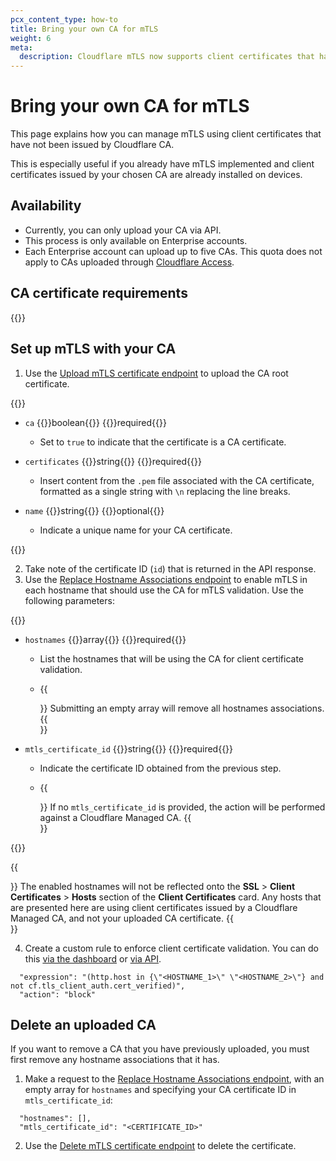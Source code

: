 ```yaml
---
pcx_content_type: how-to
title: Bring your own CA for mTLS
weight: 6
meta:
  description: Cloudflare mTLS now supports client certificates that have not been issued by Cloudflare CA. Learn how you can bring your own CA and use it with Cloudflare mTLS.
---
```


# Bring your own CA for mTLS

This page explains how you can manage mTLS using client certificates that have not been issued by Cloudflare CA.

This is especially useful if you already have mTLS implemented and client certificates issued by your chosen CA are already installed on devices.

## Availability

* Currently, you can only upload your CA via API.
* This process is only available on Enterprise accounts.
* Each Enterprise account can upload up to five CAs. This quota does not apply to CAs uploaded through [Cloudflare Access](/cloudflare-one/identity/devices/access-integrations/mutual-tls-authentication/).

## CA certificate requirements

{{<render file="_byo-ca-mtls-cert-requirements.md">}}<br />

## Set up mTLS with your CA

1. Use the [Upload mTLS certificate endpoint](/api/operations/m-tls-certificate-management-upload-m-tls-certificate) to upload the CA root certificate.

  {{<definitions>}}

  - `ca` {{<type>}}boolean{{</type>}} {{<prop-meta>}}required{{</prop-meta>}}

    - Set to `true` to indicate that the certificate is a CA certificate.

  - `certificates` {{<type>}}string{{</type>}} {{<prop-meta>}}required{{</prop-meta>}}

    - Insert content from the `.pem` file associated with the CA certificate, formatted as a single string with `\n` replacing the line breaks.

  - `name` {{<type>}}string{{</type>}} {{<prop-meta>}}optional{{</prop-meta>}}
    - Indicate a unique name for your CA certificate.

  {{</definitions>}}

2. Take note of the certificate ID (`id`) that is returned in the API response.
3. Use the [Replace Hostname Associations endpoint](/api/operations/client-certificate-for-a-zone-put-hostname-associations) to enable mTLS in each hostname that should use the CA for mTLS validation. Use the following parameters:

  {{<definitions>}}

  - `hostnames` {{<type>}}array{{</type>}} {{<prop-meta>}}required{{</prop-meta>}}

    - List the hostnames that will be using the CA for client certificate validation.

    - {{<Aside type="warning">}}
  Submitting an empty array will remove all hostnames associations.
  {{</Aside>}}

  - `mtls_certificate_id` {{<type>}}string{{</type>}} {{<prop-meta>}}required{{</prop-meta>}}

    - Indicate the certificate ID obtained from the previous step.

    - {{<Aside type="warning">}}
  If no `mtls_certificate_id` is provided, the action will be performed against a Cloudflare Managed CA.
  {{</Aside>}}

  {{</definitions>}}

{{<Aside type="note" header="Bring your own CA for mTLS is API-only">}}
The enabled hostnames will not be reflected onto the **SSL** > **Client Certificates** > **Hosts** section of the **Client Certificates** card. Any hosts that are presented here are using client certificates issued by a Cloudflare Managed CA, and not your uploaded CA certificate.
{{</Aside>}}

4. Create a custom rule to enforce client certificate validation.
You can do this [via the dashboard](/api-shield/security/mtls/configure/) or [via API](/waf/custom-rules/create-api/).

```text
  "expression": "(http.host in {\"<HOSTNAME_1>\" \"<HOSTNAME_2>\"} and not cf.tls_client_auth.cert_verified)",
  "action": "block"
```

## Delete an uploaded CA

If you want to remove a CA that you have previously uploaded, you must first remove any hostname associations that it has.

1. Make a request to the [Replace Hostname Associations endpoint](/api/operations/client-certificate-for-a-zone-put-hostname-associations), with an empty array for `hostnames` and specifying your CA certificate ID in `mtls_certificate_id`:

```text
  "hostnames": [],
  "mtls_certificate_id": "<CERTIFICATE_ID>"
```

2. Use the [Delete mTLS certificate endpoint](/api/operations/m-tls-certificate-management-delete-m-tls-certificate) to delete the certificate.
